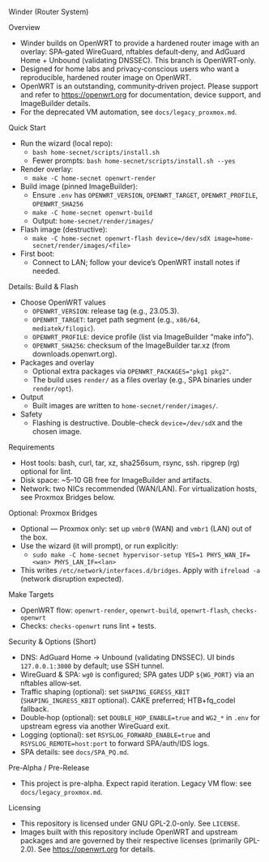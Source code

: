 Winder (Router System)

Overview
- Winder builds on OpenWRT to provide a hardened router image with an overlay: SPA‑gated WireGuard, nftables default‑deny, and AdGuard Home + Unbound (validating DNSSEC). This branch is OpenWRT‑only.
- Designed for home labs and privacy‑conscious users who want a reproducible, hardened router image on OpenWRT.
- OpenWRT is an outstanding, community‑driven project. Please support and refer to https://openwrt.org for documentation, device support, and ImageBuilder details.
- For the deprecated VM automation, see `docs/legacy_proxmox.md`.

Quick Start
- Run the wizard (local repo):
  - `bash home-secnet/scripts/install.sh`
  - Fewer prompts: `bash home-secnet/scripts/install.sh --yes`
- Render overlay:
  - `make -C home-secnet openwrt-render`
- Build image (pinned ImageBuilder):
  - Ensure `.env` has `OPENWRT_VERSION`, `OPENWRT_TARGET`, `OPENWRT_PROFILE`, `OPENWRT_SHA256`
  - `make -C home-secnet openwrt-build`
  - Output: `home-secnet/render/images/`
- Flash image (destructive):
  - `make -C home-secnet openwrt-flash device=/dev/sdX image=home-secnet/render/images/<file>`
- First boot:
  - Connect to LAN; follow your device’s OpenWRT install notes if needed.

Details: Build & Flash
- Choose OpenWRT values
  - `OPENWRT_VERSION`: release tag (e.g., 23.05.3).
  - `OPENWRT_TARGET`: target path segment (e.g., `x86/64`, `mediatek/filogic`).
  - `OPENWRT_PROFILE`: device profile (list via ImageBuilder “make info”).
  - `OPENWRT_SHA256`: checksum of the ImageBuilder tar.xz (from downloads.openwrt.org).
- Packages and overlay
  - Optional extra packages via `OPENWRT_PACKAGES="pkg1 pkg2"`.
  - The build uses `render/` as a files overlay (e.g., SPA binaries under `render/opt`).
- Output
  - Built images are written to `home-secnet/render/images/`.
- Safety
  - Flashing is destructive. Double-check `device=/dev/sdX` and the chosen image.

Requirements
- Host tools: bash, curl, tar, xz, sha256sum, rsync, ssh. ripgrep (rg) optional for lint.
- Disk space: ~5–10 GB free for ImageBuilder and artifacts.
- Network: two NICs recommended (WAN/LAN). For virtualization hosts, see Proxmox Bridges below.

Optional: Proxmox Bridges
- Optional — Proxmox only: set up `vmbr0` (WAN) and `vmbr1` (LAN) out of the box.
- Use the wizard (it will prompt), or run explicitly:
  - `sudo make -C home-secnet hypervisor-setup YES=1 PHYS_WAN_IF=<wan> PHYS_LAN_IF=<lan>`
- This writes `/etc/network/interfaces.d/bridges`. Apply with `ifreload -a` (network disruption expected).

Make Targets
- OpenWRT flow: `openwrt-render`, `openwrt-build`, `openwrt-flash`, `checks-openwrt`
- Checks: `checks-openwrt` runs lint + tests.

Security & Options (Short)
- DNS: AdGuard Home → Unbound (validating DNSSEC). UI binds `127.0.0.1:3000` by default; use SSH tunnel.
- WireGuard & SPA: `wg0` is configured; SPA gates UDP `${WG_PORT}` via an nftables allow‑set.
- Traffic shaping (optional): set `SHAPING_EGRESS_KBIT` (`SHAPING_INGRESS_KBIT` optional). CAKE preferred; HTB+fq_codel fallback.
- Double‑hop (optional): set `DOUBLE_HOP_ENABLE=true` and `WG2_*` in `.env` for upstream egress via another WireGuard exit.
- Logging (optional): set `RSYSLOG_FORWARD_ENABLE=true` and `RSYSLOG_REMOTE=host:port` to forward SPA/auth/IDS logs.
- SPA details: see `docs/SPA_PQ.md`.

Pre-Alpha / Pre-Release
- This project is pre-alpha. Expect rapid iteration. Legacy VM flow: see `docs/legacy_proxmox.md`.

Licensing
- This repository is licensed under GNU GPL-2.0-only. See `LICENSE`.
- Images built with this repository include OpenWRT and upstream packages and are governed by their respective licenses (primarily GPL-2.0). See https://openwrt.org for details.
